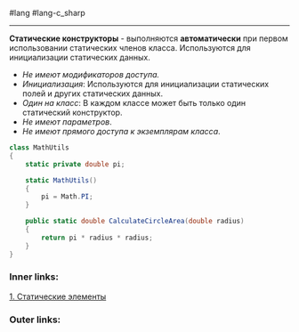 #lang #lang-c_sharp  

---
**Статические конструкторы** - выполняются **автоматически** при первом использовании статических членов класса. 
Используются для инициализации статических данных.
- *Не имеют модификаторов доступа.*
- *Инициализация*: Используются для инициализации статических полей и других статических данных.
- *Один на класс*: В каждом классе может быть только один статический конструктор.
- *Не имеют параметров*.
- *Не имеют прямого доступа к экземплярам класса*.

```csharp
class MathUtils
{
    static private double pi;

    static MathUtils()
    {
        pi = Math.PI;
    }

    public static double CalculateCircleArea(double radius)
    {
        return pi * radius * radius;
    }
}
```

### Inner links:
[1. Статические элементы](1.%20Lang/C-sharp/0.%20Введение/2.%20Классовые%20механизмы/Статика/1.%20Статические%20элементы.md)


### Outer links:
